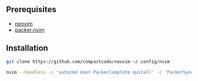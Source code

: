 ## Prerequisites

* [neovim](https://neovim.io/)
* [packer.nvim](https://github.com/wbthomason/packer.nvim)

## Installation

```bash
git clone https://github.com/compactcode/neovim ~/.config/nvim

nvim --headless -c 'autocmd User PackerComplete quitall' -c 'PackerSync'
```
